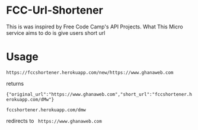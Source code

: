 # FCC-Url-Shortener

This is was inspired by Free Code Camp's API Projects.
What This Micro service aims to do is give users short url

# Usage

``` https://fccshortener.herokuapp.com/new/https://www.ghanaweb.com ```

returns 

```{"original_url":"https://www.ghanaweb.com","short_url":"fccshortener.herokuapp.com/dMw"} ```


``` fccshortener.herokuapp.com/dmw ```

redirects to ``` https://www.ghanaweb.com```
